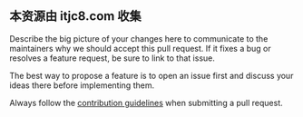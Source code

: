 ## 本资源由 itjc8.com 收集
Describe the big picture of your changes here to communicate to the maintainers why we should accept this pull request. If it fixes a bug or resolves a feature request, be sure to link to that issue.

The best way to propose a feature is to open an issue first and discuss your ideas there before implementing them.

Always follow the [contribution guidelines](https://github.com/nolimits4web/Swiper/blob/master/CONTRIBUTING.md) when submitting a pull request.
